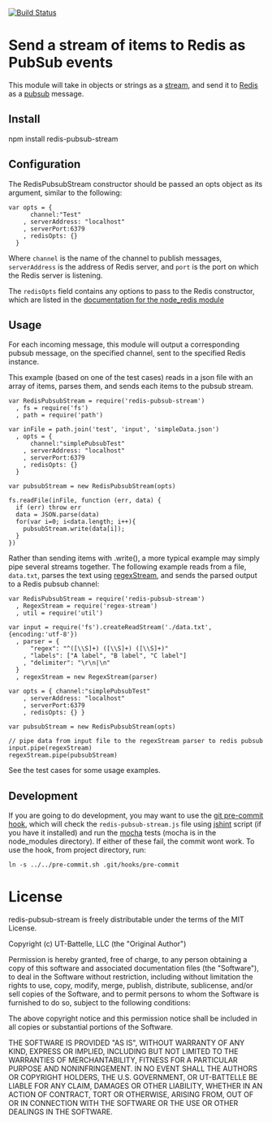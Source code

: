 [![Build Status](https://travis-ci.org/ornl-sava/redis-pubsub-stream.png?branch=master)](https://travis-ci.org/ornl-sava/redis-pubsub-stream)


# Send a stream of items to Redis as PubSub events

This module will take in objects or strings as a [stream](http://nodejs.org/docs/latest/api/stream.html), and send it to [Redis](http://redis.io/) as a [pubsub](http://redis.io/topics/pubsub) message.

## Install

npm install redis-pubsub-stream

## Configuration

The RedisPubsubStream constructor should be passed an opts object as its argument, similar to the following:

    var opts = { 
          channel:"Test" 
        , serverAddress: "localhost" 
        , serverPort:6379 
        , redisOpts: {} 
      }

Where `channel` is the name of the channel to publish messages, `serverAddress` is the address of Redis server, and `port` is the port on which the Redis server is listening.

The `redisOpts` field contains any options to pass to the Redis constructor, which are listed in the [documentation for the node_redis module](https://github.com/mranney/node_redis#rediscreateclientport-host-options)

## Usage

For each incoming message, this module will output a corresponding pubsub message, on the specified channel, sent to the specified Redis instance.

This example (based on one of the test cases) reads in a json file with an array of items, parses them, and sends each items to the pubsub stream. 

    var RedisPubsubStream = require('redis-pubsub-stream')
      , fs = require('fs')
      , path = require('path')

    var inFile = path.join('test', 'input', 'simpleData.json')
      , opts = { 
          channel:"simplePubsubTest" 
        , serverAddress: "localhost" 
        , serverPort:6379 
        , redisOpts: {}
      }

    var pubsubStream = new RedisPubsubStream(opts)

    fs.readFile(inFile, function (err, data) {
      if (err) throw err
      data = JSON.parse(data)
      for(var i=0; i<data.length; i++){
        pubsubStream.write(data[i]);
      }
    })

Rather than sending items with .write(), a more typical example may simply pipe several streams together. The following example reads from a file, `data.txt`, parses the text using [regexStream](https://github.com/ornl-situ/regex-stream), and sends the parsed output to a Redis pubsub channel:

    var RedisPubsubStream = require('redis-pubsub-stream')
      , RegexStream = require('regex-stream')
      , util = require('util')

    var input = require('fs').createReadStream('./data.txt', {encoding:'utf-8'})
      , parser = {
          "regex": "^([\\S]+) ([\\S]+) ([\\S]+)"
        , "labels": ["A label", "B label", "C label"]
        , "delimiter": "\r\n|\n"
      }
      , regexStream = new RegexStream(parser)

    var opts = { channel:"simplePubsubTest" 
        , serverAddress: "localhost" 
        , serverPort:6379 
        , redisOpts: {} }

    var pubsubStream = new RedisPubsubStream(opts)

    // pipe data from input file to the regexStream parser to redis pubsub
    input.pipe(regexStream)
    regexStream.pipe(pubsubStream)

See the test cases for some usage examples.

## Development

If you are going to do development, you may want to use the [git pre-commit hook](http://git-scm.com/book/en/Customizing-Git-Git-Hooks), which will check the `redis-pubsub-stream.js` file using [jshint](https://github.com/jshint/jshint) script (if you have it installed) and run the [mocha](visionmedia.github.com/mocha/) tests (mocha is in the node_modules directory). If either of these fail, the commit wont work. To use the hook, from project directory, run:

    ln -s ../../pre-commit.sh .git/hooks/pre-commit

# License

redis-pubsub-stream is freely distributable under the terms of the MIT License.

Copyright (c) UT-Battelle, LLC (the "Original Author")

Permission is hereby granted, free of charge, to any person obtaining a copy of this software and associated documentation files (the "Software"), to deal in the Software without restriction, including without limitation the rights to use, copy, modify, merge, publish, distribute, sublicense, and/or sell copies of the Software, and to permit persons to whom the Software is furnished to do so, subject to the following conditions:
 
The above copyright notice and this permission notice shall be included in all copies or substantial portions of the Software.

THE SOFTWARE IS PROVIDED "AS IS", WITHOUT WARRANTY OF ANY KIND, EXPRESS OR IMPLIED, INCLUDING BUT NOT LIMITED TO THE WARRANTIES OF MERCHANTABILITY, FITNESS FOR A PARTICULAR PURPOSE AND NONINFRINGEMENT. IN NO EVENT SHALL THE AUTHORS OR COPYRIGHT HOLDERS, THE U.S. GOVERNMENT, OR UT-BATTELLE BE LIABLE FOR ANY CLAIM, DAMAGES OR OTHER LIABILITY, WHETHER IN AN ACTION OF CONTRACT, TORT OR OTHERWISE, ARISING FROM, OUT OF OR IN CONNECTION WITH THE SOFTWARE OR THE USE OR OTHER DEALINGS IN THE SOFTWARE.
